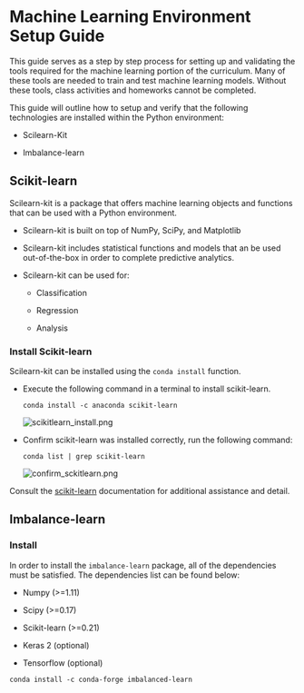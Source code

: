 # Machine Learning Environment Setup Guide

This guide serves as a step by step process for setting up and validating the tools required for the machine learning portion of the curriculum. Many of these tools are needed to train and test machine learning models. Without these tools, class activities and homeworks cannot be completed.

This guide will outline how to setup and verify that the following technologies are installed within the Python environment:

* Scilearn-Kit

* Imbalance-learn

## Scikit-learn

Scilearn-kit is a package that offers machine learning objects and functions that can be used with a Python environment.

* Scilearn-kit is built on top of NumPy, SciPy, and Matplotlib

* Scilearn-kit includes statistical functions and models that an be used out-of-the-box in order to complete predictive analytics.

* Scilearn-kit can be used for:

  * Classification

  * Regression

  * Analysis

### Install Scikit-learn

Scilearn-kit can be installed using the `conda install` function.

* Execute the following command in a terminal to install scikit-learn.

    ```shell
    conda install -c anaconda scikit-learn
    ```

    ![scikitlearn_install.png](Images/scikitlearn_install.png)

* Confirm scikit-learn was installed correctly, run the following command:

    ```shell
    conda list | grep scikit-learn
    ```

    ![confirm_sckitlearn.png](Images/confirm_sckitlearn.png)

Consult the [scikit-learn](https://scikit-learn.org/stable/documentation.html) documentation for additional assistance and detail.

## Imbalance-learn

### Install

In order to install the `imbalance-learn` package, all of the dependencies must be satisfied. The dependencies list can be found below:

* Numpy (>=1.11)

* Scipy (>=0.17)

* Scikit-learn (>=0.21)

* Keras 2 (optional)

* Tensorflow (optional)

```shell
conda install -c conda-forge imbalanced-learn
```
